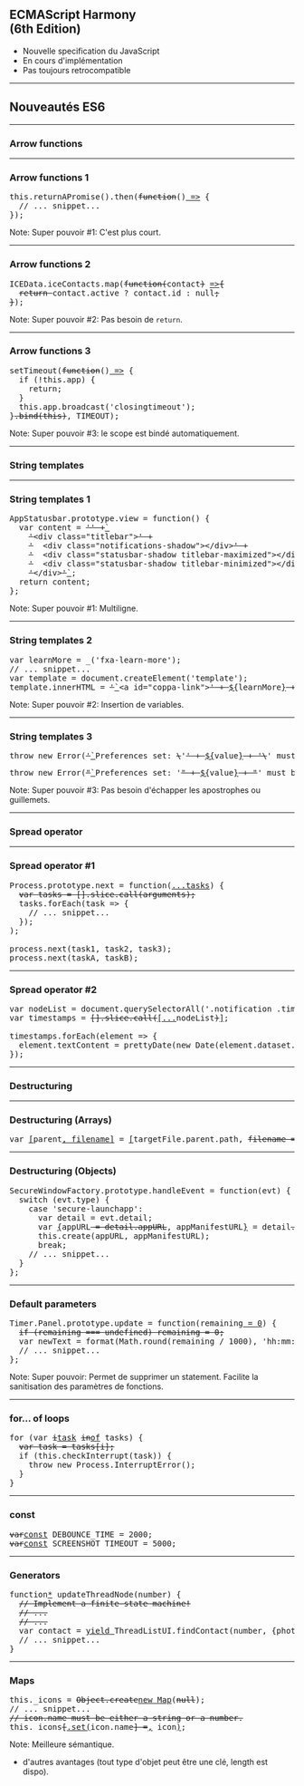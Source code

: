 ## ECMAScript Harmony<br>(6th Edition)

* Nouvelle specification du JavaScript
* En cours d'implémentation
* Pas toujours retrocompatible

---

## Nouveautés ES6

---

### Arrow functions

---

### Arrow functions 1

<pre class="javascript"><span class="keyword">this</span>.returnAPromise().then(<span class="function"><span class="keyword"><del>function</del></span><span class="params">()</span><ins> =&gt;</ins> {</span>
  <span class="comment">// ... snippet...</span>
});</pre>

Note:
Super pouvoir #1: C'est plus court.

---

### Arrow functions 2

<pre class="javascript">ICEData.iceContacts.map(<span class="function"><span class="keyword"><del>function</del></span><span class="params"><del>(</del>contact<del>)</del></span> <ins>=&gt;</ins><del>{</del></span>
  <del><span class="keyword">return</span> </del>contact.active ? contact.id : <span class="literal">null</span><del>;</del>
<del>}</del>);</pre>

Note:
Super pouvoir #2: Pas besoin de `return`.

---

### Arrow functions 3

<pre class="javascript">setTimeout(<span class="function"><span class="keyword"><del>function</del></span><span class="params">()</span><ins> =&gt;</ins> {</span>
  <span class="keyword">if</span> (!<span class="keyword">this</span>.app) {
    <span class="keyword">return</span>;
  }
  <span class="keyword">this</span>.app.broadcast(<span class="string">'closingtimeout'</span>);
}<del>.bind(<span class="keyword">this</span>)</del>, TIMEOUT);</pre>

Note:
Super pouvoir #3: le scope est bindé automatiquement.

---

### String templates


---

### String templates 1

<pre class="javascript">AppStatusbar.prototype.view = <span class="function"><span class="keyword">function</span><span class="params">()</span> {</span>
  <span class="keyword">var</span> content = <span class="string"><del>'' +</del><ins>`</ins>
    <del>'</del>&lt;div class="titlebar"&gt;<del>' +</del>
    <del>'</del>  &lt;div class="notifications-shadow"&gt;&lt;/div&gt;<del>' +</del>
    <del>'</del>  &lt;div class="statusbar-shadow titlebar-maximized"&gt;&lt;/div&gt;<del>' +</del>
    <del>'</del>  &lt;div class="statusbar-shadow titlebar-minimized"&gt;&lt;/div&gt;<del>' +</del>
    <del>'</del>&lt;/div&gt;<del>'</del><ins>`</ins></span>;
  <span class="keyword">return</span> content;
};</span></pre>

Note:
Super pouvoir #1: Multiligne.

---

### String templates 2

<pre class="javascript"><span class="keyword">var</span> learnMore = _(<span class="string">'fxa-learn-more'</span>);
<span class="comment">// ... snippet...</span>
<span class="keyword">var</span> template = document.createElement(<span class="string">'template'</span>);
template.innerHTML = <span class="string"><del>'</del><ins>`</ins>&lt;a id="coppa-link"&gt;<del>'</del></span><del> + </del><ins>${</ins>learnMore<ins>}</ins><del> + </del><span class="string"><del>'</del>&lt;/a&gt;<del>'</del><ins>`</ins></span>;</pre>

Note:
Super pouvoir #2: Insertion de variables.

---

### String templates 3

<pre class="javascript"><span class="keyword">throw</span> <span class="keyword">new</span> Error(<span class="string"><del>'</del><ins>`</ins>Preferences_set: <del>\</del>'<del>'</del></span><del> + </del><ins>${</ins>value<ins>}</ins><del> + </del><span class="string"><del>'\</del>' must be an "integer".<del>'</del><ins>`</ins></span>);</pre>
<pre class="javascript"><span class="keyword">throw</span> <span class="keyword">new</span> Error(<span class="string"><del>"</del><ins>`</ins>Preferences_set: '<del>"</del></span><del> + </del><ins>${</ins>value<ins>}</ins><del> + </del><span class="string"><del>"</del>' must be an <del>\</del>"integer<del>\</del>".<del>"</del><ins>`</ins></span>);</pre>

Note:
Super pouvoir #3: Pas besoin d'échapper les apostrophes ou guillemets.

---

### Spread operator

---

### Spread operator #1

<pre class="javascript">Process.prototype.next = <span class="function"><span class="keyword">function</span><span class="params">(<ins>...tasks</ins>)</span> {</span>
  <del><span class="keyword">var</span> tasks = [].slice.call(arguments);</del>
  tasks.forEach(task =&gt; {
    <span class="comment">// ... snippet...</span>
  });
);

process.next(task1, task2, task3);
process.next(taskA, taskB);</pre>

---

### Spread operator #2

<pre class="javascript"><span class="keyword">var</span> nodeList = document.querySelectorAll(<span class="string">'.notification .timestamp'</span>);
<span class="keyword">var</span> timestamps = <del>[].slice.call(</del><ins>[...</ins>nodeList<del>)</del><ins>]</ins>;

timestamps.forEach(element =&gt; {
  element.textContent = prettyDate(<span class="keyword">new</span> Date(element.dataset.timestamp));
});</pre>

---

### Destructuring

---

### Destructuring (Arrays)

<!--<pre class="javascript"><span class="keyword">var</span> <ins>[</ins>parent<del> = targetFile.parent.path</del>, filename<ins>]</ins> = <ins>[targetFile.parent.path, </ins>targetFile.leafName<ins>]</ins>;</pre>-->
<pre class="javascript"><span class="keyword">var</span> <ins>[</ins>parent<ins>, filename]</ins> = <ins>[</ins>targetFile.parent.path, <del>filename = </del>targetFile.leafName<ins>]</ins>;</pre>

---

### Destructuring (Objects)

<pre class="javascript">SecureWindowFactory.prototype.handleEvent = <span class="function"><span class="keyword">function</span><span class="params">(evt)</span> {</span>
  <span class="keyword">switch</span> (evt.type) {
    <span class="keyword">case</span> <span class="string">'secure-launchapp'</span>:
      <span class="keyword">var</span> detail = evt.detail;
      <span class="keyword">var</span> <ins>{</ins>appURL<del> = detail.appURL</del>, appManifestURL<ins>}</ins> = detail<del>.appManifestURL</del>;
      <span class="keyword">this</span>.create(appURL, appManifestURL);
      <span class="keyword">break</span>;
    <span class="comment">// ... snippet...</span>
  }
};</pre>

---

### Default parameters

<pre class="javascript">Timer.Panel.prototype.update = <span class="function"><span class="keyword">function</span><span class="params">(remaining<ins> = <span class="number">0</span></ins>)</span> {</span>
  <del><span class="keyword">if</span> (remaining === <span class="literal">undefined</span>) remaining = <span class="number">0</span>;</del>
  <span class="keyword">var</span> newText = format(Math.round(remaining / <span class="number">1000</span>), <span class="string">'hh:mm:ss'</span>);
  <span class="comment">// ... snippet...</span>
};</pre>

Note:
Super pouvoir: Permet de supprimer un statement.
Facilite la sanitisation des paramètres de fonctions.

---

### for... of loops

<pre class="javascript"><span class="keyword">for</span> (<span class="keyword">var</span> <del>i</del><ins>task</ins> <span class="keyword"><del>in</del><ins>of</ins></span> tasks) {
  <del><span class="keyword">var</span> task = tasks[i];</del>
  <span class="keyword">if</span> (<span class="keyword">this</span>.checkInterrupt(task)) {
    <span class="keyword">throw</span> <span class="keyword">new</span> Process.InterruptError();
  }
}</pre>

---

### const

<pre class="javascript"><span class="keyword"><del>var</del><ins>const</ins></span> DEBOUNCE_TIME = <span class="number">2000</span>;
<span class="keyword"><del>var</del><ins>const</ins></span> SCREENSHOT_TIMEOUT = <span class="number">5000</span>;</pre>

---

### Generators

<pre class="javascript"><span class="function"><span class="keyword">function</span><ins>*</ins> <span class="title">updateThreadNode</span><span class="params">(number)</span> {</span>
  <del><span class="comment">// Implement a finite-state machine!</span></del>
  <del><span class="comment">// ...</span></del>
  <del><span class="comment">// ...</span></del>
  <span class="keyword">var</span> contact = <ins><span class="keyword">yield</span> </ins>ThreadListUI.findContact(number, {photoURL: <span class="literal">true</span>});
  <span class="comment">// ... snippet...</span>
}</pre>

---

### Maps

<pre class="javascript"><span class="keyword">this</span>._icons = <del>Object.create</del><ins><span class="keyword">new</span> Map</ins>(<del><span class="literal">null</span></del>);
<span class="comment">// ... snippet...</span>
<del><span class="comment">// icon.name must be either a string or a number.</span></del>
<span class="keyword">this</span>._icons<del>[</del><ins>.set(</ins>icon.name<del>] =</del><ins>,</ins> icon<ins>)</ins>;</pre>

Note:
Meilleure sémantique.
+ d'autres avantages (tout type d'objet peut être une clé, length est dispo).
